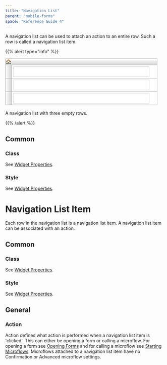 ```yaml
---
title: "Navigation List"
parent: "mobile-forms"
space: "Reference Guide 4"
---
```

A navigation list can be used to attach an action to an entire row. Such a row is called a navigation list item.

{{% alert type="info" %}}

![](attachments/4194318/4325378.png)

A navigation list with three empty rows.

{{% /alert %}}

## Common

### Class

See [Widget Properties](widget-properties).

### Style

See [Widget Properties](widget-properties).

# Navigation List Item

Each row in the navigation list is a navigation list item. A navigation list item can be associated with an action.

## Common

### Class

See [Widget Properties](widget-properties).

### Style

See [Widget Properties](widget-properties).

## General

### Action

Action defines what action is performed when a navigation list item is 'clicked'. This can either be opening a form or calling a microflow. For opening a form see [Opening Forms](opening-forms) and for calling a microflow see [Starting Microflows](starting-microflows). Microflows attached to a navigation list item have no Confirmation or Advanced microflow settings.
